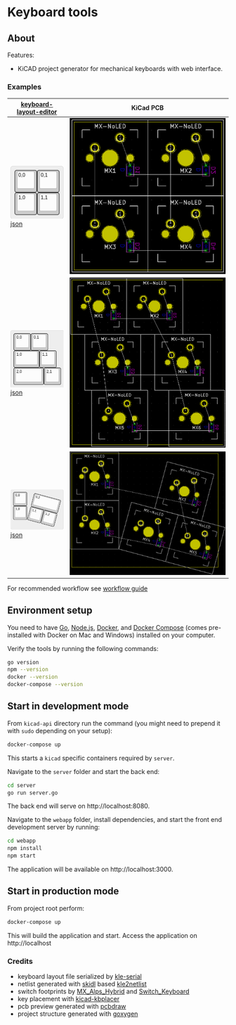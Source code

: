 # Keyboard tools

## About
Features:
 - KiCAD project generator for mechanical keyboards with web interface.

### Examples
[keyboard-layout-editor](www.keyboard-layout-editor.com) | KiCad PCB
--- | ---
![2x2](examples/key-placement/2x2.png)<br />[json](examples/key-placement/2x2.json) | ![2x2-pcb](examples/key-placement/2x2-pcb.png)
![3x2-sizes](examples/key-placement/3x2-sizes.png)<br />[json](examples/key-placement/3x2-sizes.json) | ![3x2-pcb](examples/key-placement/3x2-sizes-pcb.png)
![2x3-rotations](examples/key-placement/2x3-rotations.png)<br />[json](examples/key-placement/2x3-rotations.json) | ![2x3-rotations-pcb](examples/key-placement/2x3-rotations-pcb.png)

For recommended workflow see [workflow guide](examples/workflow/README.md)

## Environment setup

You need to have [Go](https://golang.org/),
[Node.js](https://nodejs.org/),
[Docker](https://www.docker.com/), and
[Docker Compose](https://docs.docker.com/compose/)
(comes pre-installed with Docker on Mac and Windows)
installed on your computer.

Verify the tools by running the following commands:

```sh
go version
npm --version
docker --version
docker-compose --version
```

## Start in development mode

From `kicad-api` directory run the command (you might
need to prepend it with `sudo` depending on your setup):

```sh
docker-compose up
```
This starts a `kicad` specific containers required by `server`.

Navigate to the `server` folder and start the back end:

```sh
cd server
go run server.go
```
The back end will serve on http://localhost:8080.

Navigate to the `webapp` folder, install dependencies,
and start the front end development server by running:

```sh
cd webapp
npm install
npm start
```
The application will be available on http://localhost:3000.

## Start in production mode

From project root perform:
```sh
docker-compose up
```
This will build the application and start.
Access the application on http://localhost

### Credits
- keyboard layout file serialized by [kle-serial](https://github.com/ijprest/kle-serial)
- netlist generated with [skidl](https://github.com/xesscorp/skidl) based [kle2netlist](https://github.com/adamws/kle2netlist)
- switch footprints by [MX_Alps_Hybrid](https://github.com/ai03-2725/MX_Alps_Hybrid) and [Switch_Keyboard](https://github.com/perigoso/Switch_Keyboard)
- key placement with [kicad-kbplacer](https://github.com/adamws/kicad-kbplacer)
- pcb preview generated with [pcbdraw](https://github.com/yaqwsx/PcbDraw)
- project structure generated with [goxygen](https://github.com/Shpota/goxygen)
